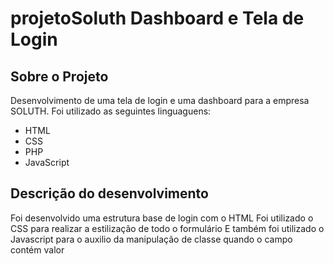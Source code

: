 # projetoSoluth Dashboard e Tela de Login

## Sobre o Projeto

Desenvolvimento de uma tela de login e uma dashboard para a empresa SOLUTH.
Foi utilizado as seguintes linguaguens:

* HTML
* CSS
* PHP
* JavaScript

## Descrição do desenvolvimento
Foi desenvolvido uma estrutura base de login com o HTML
Foi utilizado o CSS para realizar a estilização de todo o formulário
E também foi utilizado o Javascript para o auxilio da manipulação de classe quando o campo contém valor


